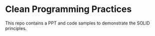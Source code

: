 # Clean Programming Practices
This repo contains a PPT and code samples to demonstrate the SOLID principles.
